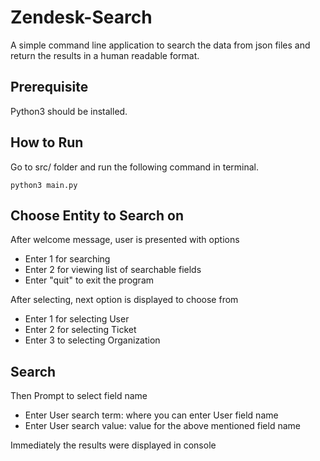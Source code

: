# Zendesk-Search

A simple command line application to search the data from json files and return the results in a human readable format.

## Prerequisite

Python3 should be installed.

## How to Run

Go to src/ folder and run the following command in terminal.

```
python3 main.py
```

## Choose Entity to Search on
After welcome message, user is presented with options

- Enter 1 for searching
- Enter 2 for viewing list of searchable fields
- Enter "quit" to exit the program

After selecting, next option is displayed to choose from

- Enter 1 for selecting User
- Enter 2 for selecting Ticket
- Enter 3 to selecting Organization

## Search
Then Prompt to select field name

- Enter User search term: where you can enter User field name
- Enter User search value: value for the above mentioned field name

Immediately the results were displayed in console

